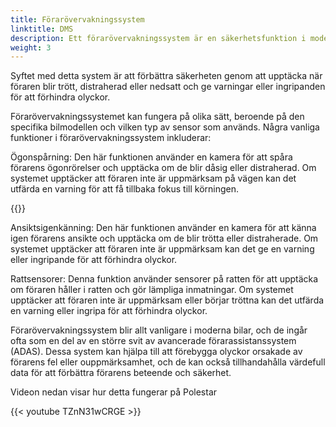 ```yaml
---
title: Förarövervakningssystem
linktitle: DMS
description: Ett förarövervakningssystem är en säkerhetsfunktion i moderna bilar som använder sensorer och kameror för att övervaka förarens beteende och uppmärksamhet under körning.
weight: 3
---
```

<!-- markdownlint-disable MD033 -->
Syftet med detta system är att förbättra säkerheten genom att upptäcka när föraren blir trött, distraherad eller nedsatt och ge varningar eller ingripanden för att förhindra olyckor.

Förarövervakningssystemet kan fungera på olika sätt, beroende på den specifika bilmodellen och vilken typ av sensor som används. Några vanliga funktioner i förarövervakningssystem inkluderar:

Ögonspårning: Den här funktionen använder en kamera för att spåra förarens ögonrörelser och upptäcka om de blir dåsig eller distraherad. Om systemet upptäcker att föraren inte är uppmärksam på vägen kan det utfärda en varning för att få tillbaka fokus till körningen.

{{<evkxdisplayaddarticle />}}

Ansiktsigenkänning: Den här funktionen använder en kamera för att känna igen förarens ansikte och upptäcka om de blir trötta eller distraherade. Om systemet upptäcker att föraren inte är uppmärksam kan det ge en varning eller ingripande för att förhindra olyckor.

Rattsensorer: Denna funktion använder sensorer på ratten för att upptäcka om föraren håller i ratten och gör lämpliga inmatningar. Om systemet upptäcker att föraren inte är uppmärksam eller börjar tröttna kan det utfärda en varning eller ingripa för att förhindra olyckor.

Förarövervakningssystem blir allt vanligare i moderna bilar, och de ingår ofta som en del av en större svit av avancerade förarassistanssystem (ADAS). Dessa system kan hjälpa till att förebygga olyckor orsakade av förarens fel eller ouppmärksamhet, och de kan också tillhandahålla värdefull data för att förbättra förarens beteende och säkerhet.

Videon nedan visar hur detta fungerar på Polestar

{{< youtube TZnN31wCRGE >}}